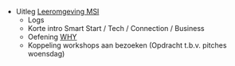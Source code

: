 + Uitleg [Leeromgeving MSI](http://bkmer.femplaza.nl/course/view.php?id=50)
  + Logs
  + Korte intro Smart Start / Tech / Connection / Business
  + Oefening [WHY](https://goo.gl/forms/p39v2B0hLV8p3xZs2)
  + Koppeling workshops aan bezoeken (Opdracht t.b.v. pitches woensdag)

